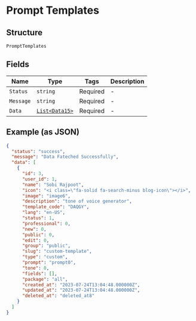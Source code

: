 
# Prompt Templates

## Structure

`PromptTemplates`

## Fields

| Name | Type | Tags | Description |
|  --- | --- | --- | --- |
| `Status` | `string` | Required | - |
| `Message` | `string` | Required | - |
| `Data` | [`List<Data15>`](../../doc/models/data-15.md) | Required | - |

## Example (as JSON)

```json
{
  "status": "success",
  "message": "Data Fateched Successfully",
  "data": [
    {
      "id": 3,
      "user_id": 1,
      "name": "Sobi Rajpoot",
      "icon": "<i class=\"fa-solid fa-search-minus blog-icon\"></i>",
      "image": "image6",
      "description": "tone of voice generator",
      "template_code": "DAQGY",
      "lang": "en-US",
      "status": 1,
      "professional": 0,
      "new": 0,
      "public": 0,
      "edit": 0,
      "group": "public",
      "slug": "custom-template",
      "type": "custom",
      "prompt": "prompt0",
      "tone": 0,
      "fields": [],
      "package": "all",
      "created_at": "2023-07-24T13:04:48.000000Z",
      "updated_at": "2023-07-24T13:04:48.000000Z",
      "deleted_at": "deleted_at8"
    }
  ]
}
```


